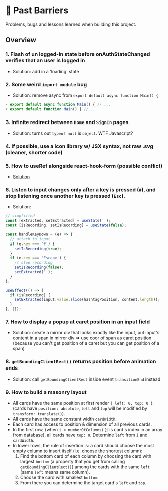 # 💯 Past Barriers

Problems, bugs and lessons learned when building this project.

## Overview

### 1. Flash of un logged-in state before onAuthStateChanged verifies that an user is logged in

- Solution: add in a 'loading' state

### 2. Some weird `import module` bug

- Solution: remove async from `export default async function Main() {`

```jsx
- export default async function Main() { // ...
+ export default function Main() { // ...
```

### 3. Infinite redirect between `Home` and `SignIn` pages

- Solution: turns out `typeof null` is `object`. WTF Javascript?

### 4. If possible, use a icon library w/ JSX syntax, not raw .svg (cleaner, shorter code)

### 5. How to useRef alongside react-hook-form (possible conflict)

- [Solution](https://www.react-hook-form.com/faqs/#Howtosharerefusage)

### 6. Listen to input changes only after a key is pressed (`#`), and stop listening once another key is pressed (`Esc`).

- Solution:

```jsx
// simplified
const [extracted, setExtracted] = useState('');
const [isRecording, setIsRecording] = useState(false);

const handleKeyDown = (e) => {
  // attach to input
  if (e.key === '#') {
    setIsRecording(true);
  }
  if (e.key === 'Escape') {
    // stop recording
    setIsRecording(false);
    setExtracted('');
  }
};

useEffect(() => {
  if (isRecording) {
    setExtracted(input.value.slice(hashtagPosition, content.length));
  }
}, []);
```

### 7. How to display a popup **at caret position** in an input field

- Solution: create a mirror div that looks exactly like the input, put input's content in a span in mirror div => use coor of span as caret position (because you can't get position of a caret but you can get position of a span)

### 8. `getBoundingClientRect()` returns position before animation ends

- Solution: call `getBoundingClientRect` inside event `transitionEnd` instead

### 9. How to build a masonry layout

- All cards have the same position at first render `{ left: 0, top: 0 }` (cards have `position: absolute`, `left` and `top` will be modified by `transform: translate()`).
- All cards have the same constant width `cardWidth`.
- Each card has access to position & dimension of all previous cards.
- In the first row, (when `i < numberOfColumns`) (`i` is card's index in an array from database), all cards have `top: 0`. Determine `left` from `i` and `cardWidth`. 
- In lower rows, the rule of insertion is: a card should choose the most empty column to insert itself (i.e. choose the shortest column):
  1. Find the bottom card of each column by choosing the card with largest `bottom` (a property that you get from calling `getBoundingClientRect()`) among the cards with the same `left` (same `left` means same column).
  2. Choose the card with smallest `bottom`. 
  3. From there you can determine the target card's `left` and `top`.
